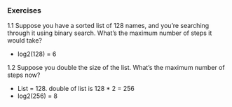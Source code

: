 ### Exercises

1.1 Suppose you have a sorted list of 128 names, and you’re searching
through it using binary search. What’s the maximum number of
steps it would take?
- log2(128) = 6

1.2 Suppose you double the size of the list. What’s the maximum
number of steps now?
- List = 128. double of list is 128 * 2 = 256
- log2(256) = 8
